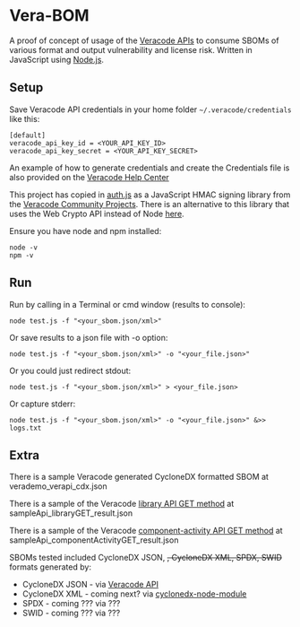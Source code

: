 # Vera-BOM

A proof of concept of usage of the [Veracode APIs](https://app.swaggerhub.com/apis/Veracode/veracode-sca_agent_api_specification/3.0) to consume SBOMs of various format and output vulnerability and license risk. Written in JavaScript using [Node.js](https://nodejs.org/en/).

## Setup

Save Veracode API credentials in your home folder `~/.veracode/credentials` like this:

    [default]
    veracode_api_key_id = <YOUR_API_KEY_ID>
    veracode_api_key_secret = <YOUR_API_KEY_SECRET>

An example of how to generate credentials and create the Credentials file is also provided on the [Veracode Help Center](https://docs.veracode.com/r/c_configure_api_cred_file)

This project has copied in [auth.js](https://gist.github.com/mrpinghe/f44479f2270ea36bf3b7cc958cc76cc0) as a JavaScript HMAC signing library from the [Veracode Community Projects](https://github.com/veracode/Veracode-Community-Projects#hmac-signing-libraries). There is an alternative to this library that uses the Web Crypto API instead of Node [here](https://gist.github.com/ThibaudLopez/fe1baeaa4461cbf0bfa8fd258ff43243).

Ensure you have node and npm installed:

    node -v
    npm -v

## Run

Run by calling in a Terminal or cmd window (results to console):

    node test.js -f "<your_sbom.json/xml>"
    
Or save results to a json file with -o option:

    node test.js -f "<your_sbom.json/xml>" -o "<your_file.json>"
    
Or you could just redirect stdout:

    node test.js -f "<your_sbom.json/xml>" > <your_file.json>
    
Or capture stderr:

    node test.js -f "<your_sbom.json/xml>" -o "<your_file.json>" &>> logs.txt

## Extra

There is a sample Veracode generated CycloneDX formatted SBOM at verademo_verapi_cdx.json

There is a sample of the Veracode [library API GET method](https://app.swaggerhub.com/apis/Veracode/veracode-sca_agent_api_specification/3.0#/registry/getLibraryUsingGET) at sampleApi_libraryGET_result.json

There is a sample of the Veracode [component-activity API GET method](https://app.swaggerhub.com/apis/Veracode/veracode-sca_agent_api_specification/3.0#/registry/getComponentActivityUsingGET) at sampleApi_componentActivityGET_result.json


SBOMs tested included CycloneDX JSON, ~~, CycloneDX XML, SPDX, SWID~~ formats generated by:
- CycloneDX JSON - via [Veracode API](https://docs.veracode.com/r/Generate_a_Software_Bill_of_Materials_SBOM_for_Upload_Scans_with_the_REST_API)
- CycloneDX XML - coming next? via [cyclonedx-node-module](https://github.com/CycloneDX/cyclonedx-node-module)
- SPDX - coming ??? via ???
- SWID - coming ??? via ???
